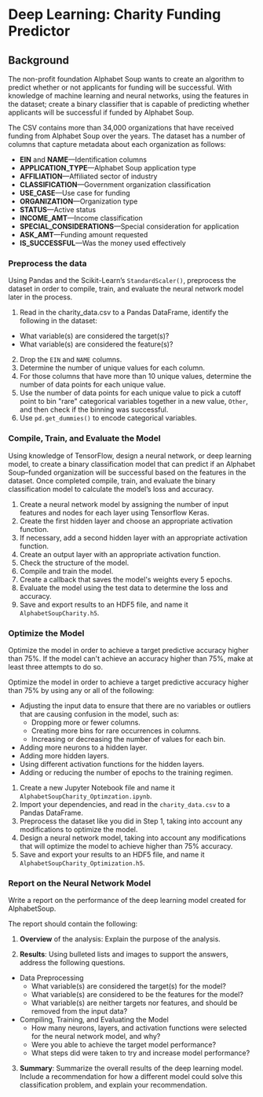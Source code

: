 # Deep Learning: Charity Funding Predictor  
  
## Background  
  
The non-profit foundation Alphabet Soup wants to create an algorithm to predict whether or not applicants for funding will be successful. With knowledge of machine learning and neural networks, using the features in the dataset; create a binary classifier that is capable of predicting whether applicants will be successful if funded by Alphabet Soup.

The CSV contains more than 34,000 organizations that have received funding from Alphabet Soup over the years. The dataset has a number of columns that capture metadata about each organization as follows:  
  
* **EIN** and **NAME**—Identification columns  
* **APPLICATION_TYPE**—Alphabet Soup application type  
* **AFFILIATION**—Affiliated sector of industry  
* **CLASSIFICATION**—Government organization classification  
* **USE_CASE**—Use case for funding  
* **ORGANIZATION**—Organization type  
* **STATUS**—Active status  
* **INCOME_AMT**—Income classification  
* **SPECIAL_CONSIDERATIONS**—Special consideration for application  
* **ASK_AMT**—Funding amount requested  
* **IS_SUCCESSFUL**—Was the money used effectively  
  
  
### Preprocess the data  
  
Using Pandas and the Scikit-Learn’s `StandardScaler()`, preprocess the dataset in order to compile, train, and evaluate the neural network model later in the process.  
1. Read in the charity_data.csv to a Pandas DataFrame, identify the following in the dataset:  
  * What variable(s) are considered the target(s)?  
  * What variable(s) are considered the feature(s)?  
2. Drop the `EIN` and `NAME` columns.  
3. Determine the number of unique values for each column.  
4. For those columns that have more than 10 unique values, determine the number of data points for each unique value.  
6. Use the number of data points for each unique value to pick a cutoff point to bin "rare" categorical variables together in a new value, `Other`, and then check if the binning was successful.  
7. Use `pd.get_dummies()` to encode categorical variables.  
  
### Compile, Train, and Evaluate the Model  

Using knowledge of TensorFlow, design a neural network, or deep learning model, to create a binary classification model that can predict if an Alphabet Soup–funded organization will be successful based on the features in the dataset. Once completed compile, train, and evaluate the binary classification model to calculate the model’s loss and accuracy.  
  

1. Create a neural network model by assigning the number of input features and nodes for each layer using Tensorflow Keras.  
2. Create the first hidden layer and choose an appropriate activation function.  
3. If necessary, add a second hidden layer with an appropriate activation function.  
4. Create an output layer with an appropriate activation function.  
5. Check the structure of the model.  
6. Compile and train the model.  
7. Create a callback that saves the model's weights every 5 epochs.  
8. Evaluate the model using the test data to determine the loss and accuracy.  
9. Save and export results to an HDF5 file, and name it `AlphabetSoupCharity.h5`.  
  
### Optimize the Model  
  
Optimize the model in order to achieve a target predictive accuracy higher than 75%. If the model can't achieve an accuracy higher than 75%, make at least three attempts to do so.  
  
Optimize the model in order to achieve a target predictive accuracy higher than 75% by using any or all of the following:  
  
* Adjusting the input data to ensure that there are no variables or outliers that are causing confusion in the model, such as:  
  * Dropping more or fewer columns.  
  * Creating more bins for rare occurrences in columns.  
  * Increasing or decreasing the number of values for each bin.  
* Adding more neurons to a hidden layer.  
* Adding more hidden layers.  
* Using different activation functions for the hidden layers.  
* Adding or reducing the number of epochs to the training regimen.  
  
1. Create a new Jupyter Notebook file and name it `AlphabetSoupCharity_Optimzation.ipynb`.  
2. Import your dependencies, and read in the `charity_data.csv` to a Pandas DataFrame.  
3. Preprocess the dataset like you did in Step 1, taking into account any modifications to optimize the model.  
4. Design a neural network model, taking into account any modifications that will optimize the model to achieve higher than 75% accuracy.  
5. Save and export your results to an HDF5 file, and name it `AlphabetSoupCharity_Optimization.h5`.  

### Report on the Neural Network Model  

Write a report on the performance of the deep learning model created for AlphabetSoup.  
  
The report should contain the following:  
  
1. **Overview** of the analysis: Explain the purpose of the analysis.  
  
2. **Results**: Using bulleted lists and images to support the answers, address the following questions.  
  
  * Data Preprocessing  
    * What variable(s) are considered the target(s) for the model?  
    * What variable(s) are considered to be the features for the model?  
    * What variable(s) are neither targets nor features, and should be removed from the input data?  
  * Compiling, Training, and Evaluating the Model  
    * How many neurons, layers, and activation functions were selected for the neural network model, and why?  
    * Were you able to achieve the target model performance?  
    * What steps did were taken to try and increase model performance?  
  
3. **Summary**: Summarize the overall results of the deep learning model. Include a recommendation for how a different model could solve this classification problem, and explain your recommendation.  

